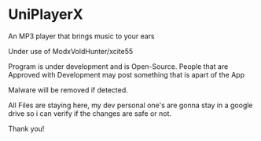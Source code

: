 # UniPlayerX
An MP3 player that brings music to your ears

Under use of ModxVoldHunter/xcite55

Program is under development and is Open-Source.
People that are Approved with Development may post something that is apart of the App

Malware will be removed if detected.

All Files are staying here, my dev personal one's are gonna stay in a google drive so i can verify if the changes are safe or not.

Thank you!
